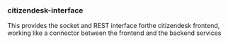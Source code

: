 ### citizendesk-interface

This provides the socket and REST interface forthe citizendesk
frontend, working like a connector between the frontend and the
backend services
